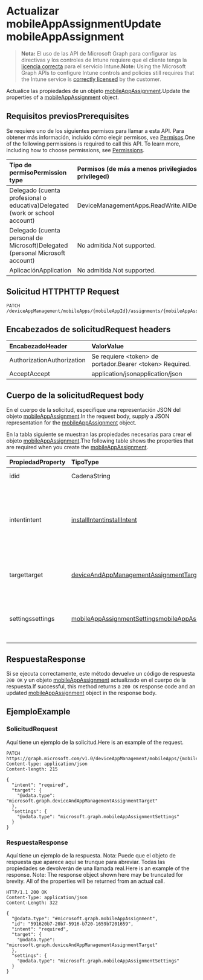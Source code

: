 # <a name="update-mobileappassignment"></a><span data-ttu-id="5f93c-101">Actualizar mobileAppAssignment</span><span class="sxs-lookup"><span data-stu-id="5f93c-101">Update mobileAppAssignment</span></span>

> <span data-ttu-id="5f93c-102">**Nota:** El uso de las API de Microsoft Graph para configurar las directivas y los controles de Intune requiere que el cliente tenga la [licencia correcta](https://go.microsoft.com/fwlink/?linkid=839381) para el servicio Intune.</span><span class="sxs-lookup"><span data-stu-id="5f93c-102">**Note:** Using the Microsoft Graph APIs to configure Intune controls and policies still requires that the Intune service is [correctly licensed](https://go.microsoft.com/fwlink/?linkid=839381) by the customer.</span></span>

<span data-ttu-id="5f93c-103">Actualice las propiedades de un objeto [mobileAppAssignment](../resources/intune_apps_mobileappassignment.md).</span><span class="sxs-lookup"><span data-stu-id="5f93c-103">Update the properties of a [mobileAppAssignment](../resources/intune_apps_mobileappassignment.md) object.</span></span>
## <a name="prerequisites"></a><span data-ttu-id="5f93c-104">Requisitos previos</span><span class="sxs-lookup"><span data-stu-id="5f93c-104">Prerequisites</span></span>
<span data-ttu-id="5f93c-p101">Se requiere uno de los siguientes permisos para llamar a esta API. Para obtener más información, incluido cómo elegir permisos, vea [Permisos](../../../concepts/permissions_reference.md).</span><span class="sxs-lookup"><span data-stu-id="5f93c-p101">One of the following permissions is required to call this API. To learn more, including how to choose permissions, see [Permissions](../../../concepts/permissions_reference.md).</span></span>

|<span data-ttu-id="5f93c-107">Tipo de permiso</span><span class="sxs-lookup"><span data-stu-id="5f93c-107">Permission type</span></span>|<span data-ttu-id="5f93c-108">Permisos (de más a menos privilegiados)</span><span class="sxs-lookup"><span data-stu-id="5f93c-108">Permissions (from most to least privileged)</span></span>|
|:---|:---|
|<span data-ttu-id="5f93c-109">Delegado (cuenta profesional o educativa)</span><span class="sxs-lookup"><span data-stu-id="5f93c-109">Delegated (work or school account)</span></span>|<span data-ttu-id="5f93c-110">DeviceManagementApps.ReadWrite.All</span><span class="sxs-lookup"><span data-stu-id="5f93c-110">DeviceManagementApps.ReadWrite.All</span></span>|
|<span data-ttu-id="5f93c-111">Delegado (cuenta personal de Microsoft)</span><span class="sxs-lookup"><span data-stu-id="5f93c-111">Delegated (personal Microsoft account)</span></span>|<span data-ttu-id="5f93c-112">No admitida.</span><span class="sxs-lookup"><span data-stu-id="5f93c-112">Not supported.</span></span>|
|<span data-ttu-id="5f93c-113">Aplicación</span><span class="sxs-lookup"><span data-stu-id="5f93c-113">Application</span></span>|<span data-ttu-id="5f93c-114">No admitida.</span><span class="sxs-lookup"><span data-stu-id="5f93c-114">Not supported.</span></span>|

## <a name="http-request"></a><span data-ttu-id="5f93c-115">Solicitud HTTP</span><span class="sxs-lookup"><span data-stu-id="5f93c-115">HTTP Request</span></span>
<!-- {
  "blockType": "ignored"
}
-->
``` http
PATCH /deviceAppManagement/mobileApps/{mobileAppId}/assignments/{mobileAppAssignmentId}
```

## <a name="request-headers"></a><span data-ttu-id="5f93c-116">Encabezados de solicitud</span><span class="sxs-lookup"><span data-stu-id="5f93c-116">Request headers</span></span>
|<span data-ttu-id="5f93c-117">Encabezado</span><span class="sxs-lookup"><span data-stu-id="5f93c-117">Header</span></span>|<span data-ttu-id="5f93c-118">Valor</span><span class="sxs-lookup"><span data-stu-id="5f93c-118">Value</span></span>|
|:---|:---|
|<span data-ttu-id="5f93c-119">Authorization</span><span class="sxs-lookup"><span data-stu-id="5f93c-119">Authorization</span></span>|<span data-ttu-id="5f93c-120">Se requiere &lt;token&gt; de portador.</span><span class="sxs-lookup"><span data-stu-id="5f93c-120">Bearer &lt;token&gt; Required.</span></span>|
|<span data-ttu-id="5f93c-121">Accept</span><span class="sxs-lookup"><span data-stu-id="5f93c-121">Accept</span></span>|<span data-ttu-id="5f93c-122">application/json</span><span class="sxs-lookup"><span data-stu-id="5f93c-122">application/json</span></span>|

## <a name="request-body"></a><span data-ttu-id="5f93c-123">Cuerpo de la solicitud</span><span class="sxs-lookup"><span data-stu-id="5f93c-123">Request body</span></span>
<span data-ttu-id="5f93c-124">En el cuerpo de la solicitud, especifique una representación JSON del objeto [mobileAppAssignment](../resources/intune_apps_mobileappassignment.md).</span><span class="sxs-lookup"><span data-stu-id="5f93c-124">In the request body, supply a JSON representation for the [mobileAppAssignment](../resources/intune_apps_mobileappassignment.md) object.</span></span>

<span data-ttu-id="5f93c-125">En la tabla siguiente se muestran las propiedades necesarias para crear el objeto [mobileAppAssignment](../resources/intune_apps_mobileappassignment.md).</span><span class="sxs-lookup"><span data-stu-id="5f93c-125">The following table shows the properties that are required when you create the [mobileAppAssignment](../resources/intune_apps_mobileappassignment.md).</span></span>

|<span data-ttu-id="5f93c-126">Propiedad</span><span class="sxs-lookup"><span data-stu-id="5f93c-126">Property</span></span>|<span data-ttu-id="5f93c-127">Tipo</span><span class="sxs-lookup"><span data-stu-id="5f93c-127">Type</span></span>|<span data-ttu-id="5f93c-128">Descripción</span><span class="sxs-lookup"><span data-stu-id="5f93c-128">Description</span></span>|
|:---|:---|:---|
|<span data-ttu-id="5f93c-129">id</span><span class="sxs-lookup"><span data-stu-id="5f93c-129">id</span></span>|<span data-ttu-id="5f93c-130">Cadena</span><span class="sxs-lookup"><span data-stu-id="5f93c-130">String</span></span>|<span data-ttu-id="5f93c-131">Clave de la entidad.</span><span class="sxs-lookup"><span data-stu-id="5f93c-131">Key of the entity.</span></span>|
|<span data-ttu-id="5f93c-132">intent</span><span class="sxs-lookup"><span data-stu-id="5f93c-132">intent</span></span>|[<span data-ttu-id="5f93c-133">installIntent</span><span class="sxs-lookup"><span data-stu-id="5f93c-133">installIntent</span></span>](../resources/intune_shared_installintent.md)|<span data-ttu-id="5f93c-134">El objetivo de instalación definido por el administrador. Los valores posibles son: `available`, `required`, `uninstall` y `availableWithoutEnrollment`.</span><span class="sxs-lookup"><span data-stu-id="5f93c-134">The install intent defined by the admin. Possible values are: `available`, `required`, `uninstall`, `availableWithoutEnrollment`.</span></span>|
|<span data-ttu-id="5f93c-135">target</span><span class="sxs-lookup"><span data-stu-id="5f93c-135">target</span></span>|[<span data-ttu-id="5f93c-136">deviceAndAppManagementAssignmentTarget</span><span class="sxs-lookup"><span data-stu-id="5f93c-136">deviceAndAppManagementAssignmentTarget</span></span>](../resources/intune_shared_deviceandappmanagementassignmenttarget.md)|<span data-ttu-id="5f93c-137">La asignación de grupo de destino definida por el administrador.</span><span class="sxs-lookup"><span data-stu-id="5f93c-137">The target group assignment defined by the admin.</span></span>|
|<span data-ttu-id="5f93c-138">settings</span><span class="sxs-lookup"><span data-stu-id="5f93c-138">settings</span></span>|[<span data-ttu-id="5f93c-139">mobileAppAssignmentSettings</span><span class="sxs-lookup"><span data-stu-id="5f93c-139">mobileAppAssignmentSettings</span></span>](../resources/intune_apps_mobileappassignmentsettings.md)|<span data-ttu-id="5f93c-140">La asignación de la configuración para el destino definida por el administrador.</span><span class="sxs-lookup"><span data-stu-id="5f93c-140">The settings for target assignment defined by the admin.</span></span>|



## <a name="response"></a><span data-ttu-id="5f93c-141">Respuesta</span><span class="sxs-lookup"><span data-stu-id="5f93c-141">Response</span></span>
<span data-ttu-id="5f93c-142">Si se ejecuta correctamente, este método devuelve un código de respuesta `200 OK` y un objeto [mobileAppAssignment](../resources/intune_apps_mobileappassignment.md) actualizado en el cuerpo de la respuesta.</span><span class="sxs-lookup"><span data-stu-id="5f93c-142">If successful, this method returns a `200 OK` response code and an updated [mobileAppAssignment](../resources/intune_apps_mobileappassignment.md) object in the response body.</span></span>

## <a name="example"></a><span data-ttu-id="5f93c-143">Ejemplo</span><span class="sxs-lookup"><span data-stu-id="5f93c-143">Example</span></span>
### <a name="request"></a><span data-ttu-id="5f93c-144">Solicitud</span><span class="sxs-lookup"><span data-stu-id="5f93c-144">Request</span></span>
<span data-ttu-id="5f93c-145">Aquí tiene un ejemplo de la solicitud.</span><span class="sxs-lookup"><span data-stu-id="5f93c-145">Here is an example of the request.</span></span>
``` http
PATCH https://graph.microsoft.com/v1.0/deviceAppManagement/mobileApps/{mobileAppId}/assignments/{mobileAppAssignmentId}
Content-type: application/json
Content-length: 215

{
  "intent": "required",
  "target": {
    "@odata.type": "microsoft.graph.deviceAndAppManagementAssignmentTarget"
  },
  "settings": {
    "@odata.type": "microsoft.graph.mobileAppAssignmentSettings"
  }
}
```

### <a name="response"></a><span data-ttu-id="5f93c-146">Respuesta</span><span class="sxs-lookup"><span data-stu-id="5f93c-146">Response</span></span>
<span data-ttu-id="5f93c-p102">Aquí tiene un ejemplo de la respuesta. Nota: Puede que el objeto de respuesta que aparece aquí se trunque para abreviar. Todas las propiedades se devolverán de una llamada real.</span><span class="sxs-lookup"><span data-stu-id="5f93c-p102">Here is an example of the response. Note: The response object shown here may be truncated for brevity. All of the properties will be returned from an actual call.</span></span>
``` http
HTTP/1.1 200 OK
Content-Type: application/json
Content-Length: 322

{
  "@odata.type": "#microsoft.graph.mobileAppAssignment",
  "id": "591620b7-20b7-5916-b720-1659b7201659",
  "intent": "required",
  "target": {
    "@odata.type": "microsoft.graph.deviceAndAppManagementAssignmentTarget"
  },
  "settings": {
    "@odata.type": "microsoft.graph.mobileAppAssignmentSettings"
  }
}
```









